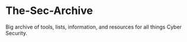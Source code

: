 # The-Sec-Archive
Big archive of tools, lists, information, and resources for all things Cyber Security.
